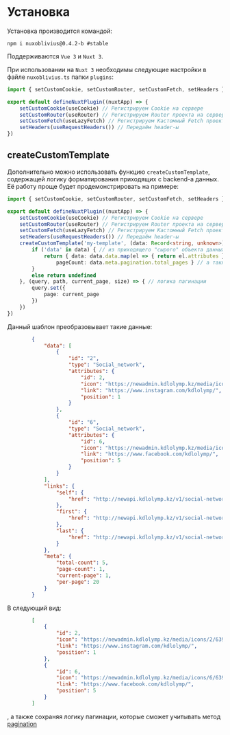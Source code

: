 # Установка

Установка производится командой:

```shell
npm i nuxoblivius@0.4.2-b #stable
```

Поддерживаются `Vue 3` и `Nuxt 3`.

При использовании на `Nuxt 3` необходимы следующие настройки в файле `nuxoblivius.ts` папки `plugins`:
```ts
import { setCustomCookie, setCustomRouter, setCustomFetch, setHeaders } from "nuxoblivius"

export default defineNuxtPlugin((nuxtApp) => {
    setCustomCookie(useCookie) // Регистрируем Cookie на сервере
    setCustomRouter(useRouter) // Регистрируем Router проекта на сервере
    setCustomFetch(useLazyFetch) // Регистрируем Кастомный Fetch проекта на сервере
    setHeaders(useRequestHeaders()) // Передаём header-ы
})
```
## createCustomTemplate

Дополнительно можно использовать функцию `createCustomTemplate`, содержащей логику форматирования приходящих с backend-а данных. Её работу проще будет продемонстрировать на примере:
```ts
import { setCustomCookie, setCustomRouter, setCustomFetch, setHeaders } from "nuxoblivius"

export default defineNuxtPlugin((nuxtApp) => {
    setCustomCookie(useCookie) // Регистрируем Cookie на сервере
    setCustomRouter(useRouter) // Регистрируем Router проекта на сервере
    setCustomFetch(useLazyFetch) // Регистрируем Кастомный Fetch проекта на сервере
    setHeaders(useRequestHeaders()) // Передаём header-ы
    createCustomTemplate('my-template', (data: Record<string, unknown>) => { // 1-й аргумент - название templat-а
        if ('data' in data) { // из приходящего "сырого" объекта данных с backend-а берём объект data
            return { data: data.data.map(el => { return el.attributes }), // а из объекта data, в свою очередь, объект attributes
                pageCount: data.meta.pagination.total_pages } // а также, при наличии мета-данных о пагинации, сохраняем количество страничек
        }
        else return undefined
    }, (query, path, current_page, size) => { // логика пагинации
        query.set({
            page: current_page
        })
    })
})
```
Данный шаблон преобразовывает такие данные:
```json
	    {
		    "data": [
		        {
		            "id": "2",
		            "type": "Social_network",
		            "attributes": {
		                "id": 2,
		                "icon": "https://newadmin.kdlolymp.kz/media/icons/2/63998afe26033.svg",
		                "link": "https://www.instagram.com/kdlolymp/",
		                "position": 1
		            }
		        },
		        {
		            "id": "6",
		            "type": "Social_network",
		            "attributes": {
		                "id": 6,
		                "icon": "https://newadmin.kdlolymp.kz/media/icons/6/639994c659337.svg",
		                "link": "https://www.facebook.com/kdlolymp/",
		                "position": 5
		            }
		        }
		    ],
		    "links": {
		        "self": {
		            "href": "http://newapi.kdlolymp.kz/v1/social-network?number=1"
		        },
		        "first": {
		            "href": "http://newapi.kdlolymp.kz/v1/social-network?number=1"
		        },
		        "last": {
		            "href": "http://newapi.kdlolymp.kz/v1/social-network?number=1"
		        }
		    },
		    "meta": {
		        "total-count": 5,
		        "page-count": 1,
		        "current-page": 1,
		        "per-page": 20
		    }
	    }
```
В следующий вид:
```json
	    [
	        {
                "id": 2,
                "icon": "https://newadmin.kdlolymp.kz/media/icons/2/63998afe26033.svg",
                "link": "https://www.instagram.com/kdlolymp/",
                "position": 1
	        },
	        {
                "id": 6,
                "icon": "https://newadmin.kdlolymp.kz/media/icons/6/639994c659337.svg",
                "link": "https://www.facebook.com/kdlolymp/",
                "position": 5
	        }
	    ]
```
, а также сохраняя логику пагинации, которые сможет учитывать метод [pagination](/beta/store/methods.html#pagination-size-number-append-boolean)